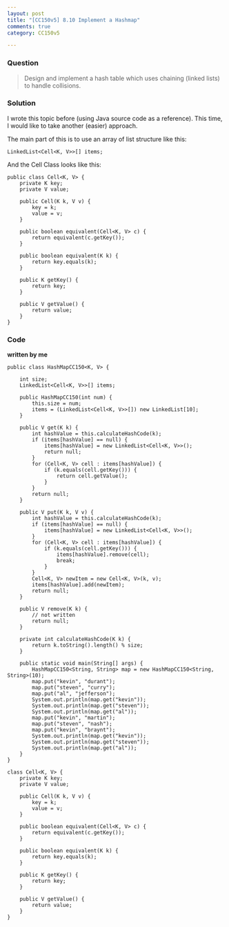 ```yaml
---
layout: post
title: "[CC150v5] 8.10 Implement a Hashmap"
comments: true
category: CC150v5

---
```


### Question

> Design and implement a hash table which uses chaining (linked lists) to handle collisions.

### Solution

I wrote this topic before (using Java source code as a reference). This time, I would like to take another (easier) approach. 

The main part of this is to use an array of list structure like this: 

	LinkedList<Cell<K, V>>[] items;

And the Cell Class looks like this: 

    public class Cell<K, V> {
        private K key;
        private V value;

        public Cell(K k, V v) {
            key = k;
            value = v;
        }

        public boolean equivalent(Cell<K, V> c) {
            return equivalent(c.getKey());
        }

        public boolean equivalent(K k) {
            return key.equals(k);
        }

        public K getKey() {
            return key;
        }

        public V getValue() {
            return value;
        }
    }

### Code

__written by me__

    public class HashMapCC150<K, V> {

        int size;
        LinkedList<Cell<K, V>>[] items;

        public HashMapCC150(int num) {
            this.size = num;
            items = (LinkedList<Cell<K, V>>[]) new LinkedList[10];
        }

        public V get(K k) {
            int hashValue = this.calculateHashCode(k);
            if (items[hashValue] == null) {
                items[hashValue] = new LinkedList<Cell<K, V>>();
                return null;
            }
            for (Cell<K, V> cell : items[hashValue]) {
                if (k.equals(cell.getKey())) {
                    return cell.getValue();
                }
            }
            return null;
        }

        public V put(K k, V v) {
            int hashValue = this.calculateHashCode(k);
            if (items[hashValue] == null) {
                items[hashValue] = new LinkedList<Cell<K, V>>();
            }
            for (Cell<K, V> cell : items[hashValue]) {
                if (k.equals(cell.getKey())) {
                    items[hashValue].remove(cell);
                    break;
                }
            }
            Cell<K, V> newItem = new Cell<K, V>(k, v);
            items[hashValue].add(newItem);
            return null;
        }

        public V remove(K k) {
            // not written
            return null;
        }

        private int calculateHashCode(K k) {
            return k.toString().length() % size;
        }

        public static void main(String[] args) {
            HashMapCC150<String, String> map = new HashMapCC150<String, String>(10);
            map.put("kevin", "durant");
            map.put("steven", "curry");
            map.put("al", "jefferson");
            System.out.println(map.get("kevin"));
            System.out.println(map.get("steven"));
            System.out.println(map.get("al"));
            map.put("kevin", "martin");
            map.put("steven", "nash");
            map.put("kevin", "braynt");
            System.out.println(map.get("kevin"));
            System.out.println(map.get("steven"));
            System.out.println(map.get("al"));
        }
    }

    class Cell<K, V> {
        private K key;
        private V value;

        public Cell(K k, V v) {
            key = k;
            value = v;
        }

        public boolean equivalent(Cell<K, V> c) {
            return equivalent(c.getKey());
        }

        public boolean equivalent(K k) {
            return key.equals(k);
        }

        public K getKey() {
            return key;
        }

        public V getValue() {
            return value;
        }
    }
